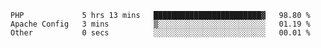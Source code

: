 
<!--START_SECTION:waka-->

```text
PHP             5 hrs 13 mins   ████████████████████████▓   98.80 %
Apache Config   3 mins          ▒░░░░░░░░░░░░░░░░░░░░░░░░   01.19 %
Other           0 secs          ░░░░░░░░░░░░░░░░░░░░░░░░░   00.01 %
```

<!--END_SECTION:waka-->
